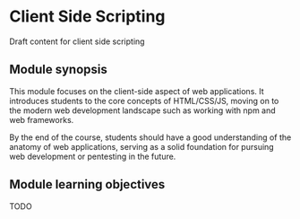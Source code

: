 # Client Side Scripting

Draft content for client side scripting

## Module synopsis

This module focuses on the client-side aspect of web applications. It introduces students to the core concepts of HTML/CSS/JS, moving on to the modern web development landscape such as working with npm and web frameworks.

By the end of the course, students should have a good understanding of the anatomy of web applications, serving as a solid foundation for pursuing web development or pentesting in the future.

## Module learning objectives

TODO
